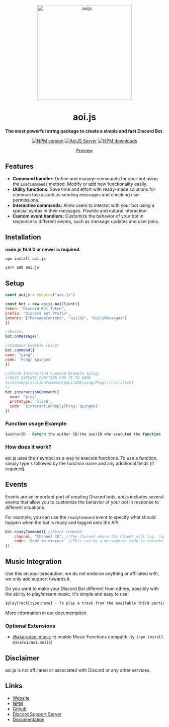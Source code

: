 <p align="center">
  <a href="https://aoi.js.org">
    <img width="300" src="https://cdn.discordapp.com/attachments/1058843428831629443/1063251770228342895/aoijsbanner.png" alt="aoijs">
  </a>
</p>

<h1 align="center">aoi.js</h1>

<div align="center">

**The most powerful string package to create a simple and fast Discord Bot.**

[![NPM version][npm-image]][npm-url]
[![AoiJS Server][aoijs-server]][aoijs-server-url]
[![NPM downloads][download-image]][download-url]

[npm-image]: http://img.shields.io/npm/v/aoi.js.svg?style=flat-square
[npm-url]: http://npmjs.org/package/aoi.js
[download-image]: https://img.shields.io/npm/dt/aoi.js.svg?style=flat-square
[download-url]: https://npmjs.org/package/aoi.js
[aoijs-server]: https://img.shields.io/discord/773352845738115102?color=5865F2&logo=discord&logoColor=white
[aoijs-server-url]: https://aoi.js.org/invite

[Preview](https://aoi.js.org/docs/guides/setup)

</div>

## Features

- **Command handler:** Define and manage commands for your bot using the `LoadCommands` method. Modify or add new functionality easily.
- **Utility functions:** Save time and effort with ready-made solutions for common tasks such as sending messages and checking user permissions.
- **Interactive commands:** Allow users to interact with your bot using a special syntax in their messages. Flexible and natural interaction.
- **Custom event handlers:** Customize the behavior of your bot in response to different events, such as message updates and user joins.

## Installation

**node.js 16.9.0 or newer is required.**

```bash
npm install aoi.js
```

```bash
yarn add aoi.js
```

## Setup

```javascript
const aoijs = require("aoi.js")

const bot = new aoijs.AoiClient({
token: "Discord Bot Token",
prefix: "Discord Bot Prefix",
intents: ["MessageContent", "Guilds", "GuildMessages"]
})

//Events
bot.onMessage()

//Command Example (ping)
bot.command({
name: "ping",
code: `Pong! $pingms`
})

//Slash Interaction Command Example (ping)
/*MUST EXECUTE FUNCTION FOR IT TO WORK
$createApplicationCommand[$guildID;ping;Pong!;true;slash]
*/
bot.interactionCommand({
  name: "ping",
  prototype: 'slash',
  code: `$interactionReply[Pong! $pingms]`
})
```

### Function usage Example

```php
$authorID - Return the author ID/the userID who executed the function
```

### How does it work?

aoi.js uses the `$` symbol as a way to execute functions. To use a function, simply type `$` followed by the function name and any additional fields (if required).

## Events

Events are an important part of creating Discord bots. aoi.js includes several events that allow you to customize the behavior of your bot in response to different situations.

For example, you can use the `readyCommand` event to specify what should happen when the bot is ready and logged onto the API:

```javascript
bot.readyCommand({ //Event Command
    channel: "Channel ID", //The channel where the Client will log. (optional)
    code: `Code to execute` //This can be a message or code to execute.
})
```

## Music Integration

Use this on your precaution, we do not endorse anything or affiliated with, we only add support towards it.

Do you want to make your Discord Bot different from others, possibly with the ability to play/stream music, it's simple and easy to use!

```php
$playTrack[type;name] - To play a track from the available third parties supported. 
```
More information in our [documentation](https://aoi.js.org/docs/advanced-guides/aoimusic/)

### Optional Extensions

- [@akarui/aoi.music](https://www.npmjs.com/package/@akarui/aoi.music) to enable Music Functions compatibility. (`npm install @akarui/aoi.music`)
    
## Disclaimer
    
aoi.js is not affiliated or associated with Discord or any other services.
    
## Links
- [Website](https://aoi.js.org)
- [NPM](https://www.npmjs.com/package/aoi.js)
- [Github](https://github.com/AkaruiDevelopment/aoi.js)
- [Discord Support Server](https://discord.gg/HMUfMXDQsV)
- [Documentation](https://aoi.js.org/docs/)
